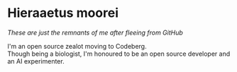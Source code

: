 # Hieraaetus moorei
_These are just the remnants of me after fleeing from GitHub_

I'm an open source zealot moving to Codeberg.  
Though being a biologist, I'm honoured to be an open source developer and an AI experimenter.  
